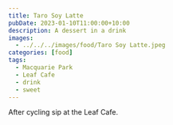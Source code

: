 ```yaml
---
title: Taro Soy Latte
pubDate: 2023-01-10T11:00:00+10:00
description: A dessert in a drink
images:
  - ../../../images/food/Taro Soy Latte.jpeg
categories: [food]
tags:
  - Macquarie Park
  - Leaf Cafe
  - drink
  - sweet
---
```


After cycling sip at the Leaf Cafe.
